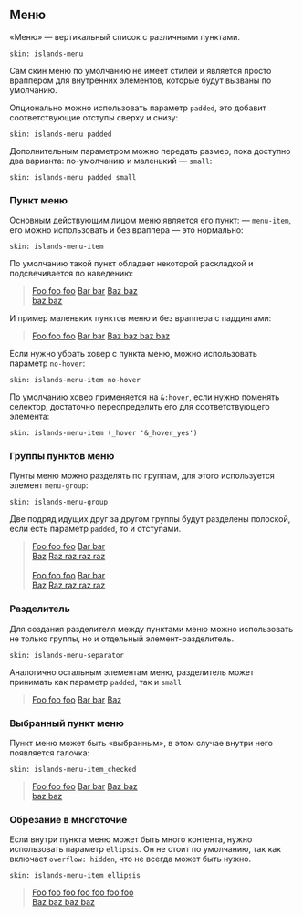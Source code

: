 ---
---

## Меню

«Меню» — вертикальный список с различными пунктами. 

    skin: islands-menu

Сам скин меню по умолчанию не имеет стилей и является просто враппером для внутренних элементов, которые будут вызваны по умолчанию.

Опционально можно использовать параметр `padded`, это добавит соответствующие отступы сверху и снизу:

    skin: islands-menu padded

Дополнительным параметром можно передать размер, пока доступно два варианта: по-умолчанию и маленький — `small`:

    skin: islands-menu padded small

### Пункт меню

Основным действующим лицом меню является его пункт: — `menu-item`, его можно использовать и без враппера — это нормально:

    skin: islands-menu-item

По умолчанию такой пункт обладает некоторой раскладкой и подсвечивается по наведению:

> <div class="menu flying-isle" style="width: 200px;">
>     <a class="menu-item" href="#x">Foo foo foo</a>
>     <a class="menu-item" href="#x">Bar bar</a>
>     <a class="menu-item" href="#x">Baz baz baz baz</a>
> </div>
>
> <div class="example:menu-item"></div>

И пример маленьких пунктов меню и без враппера с паддингами:

> <div class="flying-isle" style="display: inline-block;">
>     <a class="small-menu-item" href="#x">Foo foo foo</a>
>     <a class="small-menu-item" href="#x">Bar bar</a>
>     <a class="small-menu-item" href="#x">Baz baz baz baz</a>
> </div>
>
> <div class="example:small-menu-item"></div>

Если нужно убрать ховер с пункта меню, можно использовать параметр `no-hover`:

    skin: islands-menu-item no-hover

По умолчанию ховер применяется на `&:hover`, если нужно поменять селектор, достаточно переопределить его для соответствующего элемента:

    skin: islands-menu-item (_hover '&_hover_yes')

### Группы пунктов меню

Пунты меню можно разделять по группам, для этого используется элемент `menu-group`:

    skin: islands-menu-group

Две подряд идущих друг за другом группы будут разделены полоской, если есть параметр `padded`, то и отступами.

> <div class="menu flying-isle" style="width: 200px;">
>     <div class="menu-group">
>         <a class="menu-item" href="#x">Foo foo foo</a>
>         <a class="menu-item" href="#x">Bar bar</a>
>     </div>
>     <div class="menu-group">
>         <a class="menu-item" href="#x">Baz</a>
>         <a class="menu-item" href="#x">Raz raz raz raz</a>
>     </div>
> </div>
> 
> <br/>
> 
> <div class="flying-isle" style="display: inline-block;">
>     <div class="small-menu-group">
>         <a class="small-menu-item" href="#x">Foo foo foo</a>
>         <a class="small-menu-item" href="#x">Bar bar</a>
>     </div>
>     <div class="small-menu-group">
>         <a class="small-menu-item" href="#x">Baz</a>
>         <a class="small-menu-item" href="#x">Raz raz raz raz</a>
>     </div>
> </div>
>
> <div class="example:menu-group"></div>

### Разделитель

Для создания разделителя между пунктами меню можно использовать не только группы, но и отдельный элемент-разделитель.

    skin: islands-menu-separator

Аналогично остальным элементам меню, разделитель может принимать как параметр `padded`, так и `small`

> <div class="menu flying-isle" style="width: 200px;">
>     <a class="menu-item" href="#x">Foo foo foo</a>
>     <a class="menu-item" href="#x">Bar bar</a>
>     <span class="menu-separator"></span>
>     <a class="menu-item" href="#x">Baz</a>
> </div>
>
> <div class="example:menu-separator"></div>

### Выбранный пункт меню

Пункт меню может быть «выбранным», в этом случае внутри него появляется галочка:

    skin: islands-menu-item_checked

> <div class="menu flying-isle" style="width: 200px;">
>     <a class="menu-item" href="#x">Foo foo foo</a>
>     <a class="menu-item is-checked" href="#x">Bar bar</a>
>     <a class="menu-item" href="#x">Baz baz baz baz</a>
> </div>
>
> <div class="example:menu-item_checked"></div>

### Обрезание в многоточие

Если внутри пункта меню может быть много контента, нужно использовать параметр `ellipsis`. Он не стоит по умолчанию, так как включает `overflow: hidden`, что не всегда может быть нужно.

    skin: islands-menu-item ellipsis

> <div class="flying-isle" style="width: 200px;">
>     <a class="shrinked-menu-item" href="#x">Foo foo foo foo foo foo foo</a>
>     <a class="shrinked-menu-item" href="#x">Baz baz baz baz</a>
> </div>
>
> <div class="example:menu-item_ellipsis"></div>

